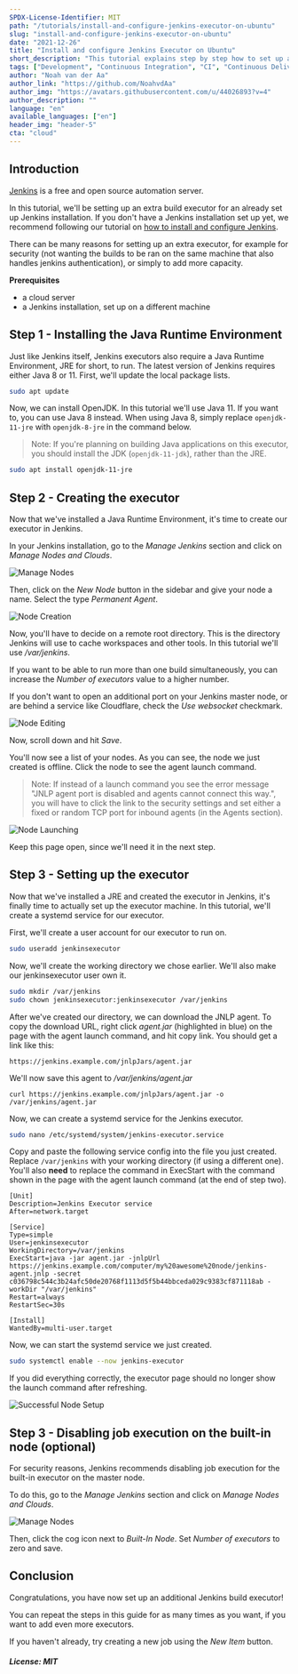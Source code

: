 ```yaml
---
SPDX-License-Identifier: MIT
path: "/tutorials/install-and-configure-jenkins-executor-on-ubuntu"
slug: "install-and-configure-jenkins-executor-on-ubuntu"
date: "2021-12-26"
title: "Install and configure Jenkins Executor on Ubuntu"
short_description: "This tutorial explains step by step how to set up an extra executor for the Jenkins automation platform on Ubuntu."
tags: ["Development", "Continuous Integration", "CI", "Continuous Delivery", "CD", "CI/CD", "Ubuntu", "Executor"]
author: "Noah van der Aa"
author_link: "https://github.com/NoahvdAa"
author_img: "https://avatars.githubusercontent.com/u/44026893?v=4"
author_description: ""
language: "en"
available_languages: ["en"]
header_img: "header-5"
cta: "cloud"
---
```


## Introduction

[Jenkins](https://www.jenkins.io/) is a free and open source automation server.

In this tutorial, we'll be setting up an extra build executor for an already set up Jenkins installation. If you don't have a Jenkins installation set up yet, we recommend following our tutorial on [how to install and configure Jenkins](/tutorials/install-and-configure-jenkins-on-ubuntu).

There can be many reasons for setting up an extra executor, for example for security (not wanting the builds to be ran on the same machine that also handles jenkins authentication), or simply to add more capacity.

**Prerequisites**

- a cloud server
- a Jenkins installation, set up on a different machine

## Step 1 - Installing the Java Runtime Environment

Just like Jenkins itself, Jenkins executors also require a Java Runtime Environment, JRE for short, to run. The latest version of Jenkins requires either Java 8 or 11.
First, we'll update the local package lists.

```bash
sudo apt update
```

Now, we can install OpenJDK. In this tutorial we'll use Java 11. If you want to, you can use Java 8 instead. When using Java 8, simply replace `openjdk-11-jre` with `openjdk-8-jre` in the command below.

> Note: If you're planning on building Java applications on this executor, you should install the JDK (`openjdk-11-jdk`), rather than the JRE.

```bash
sudo apt install openjdk-11-jre
```

## Step 2 - Creating the executor

Now that we've installed a Java Runtime Environment, it's time to create our executor in Jenkins.

In your Jenkins installation, go to the *Manage Jenkins* section and click on *Manage Nodes and Clouds*.

![Manage Nodes](images/manage_nodes.png)

Then, click on the *New Node* button in the sidebar and give your node a name. Select the type *Permanent Agent*.

![Node Creation](images/node_creation.png)

Now, you'll have to decide on a remote root directory. This is the directory Jenkins will use to cache workspaces and other tools. In this tutorial we'll use */var/jenkins*.

If you want to be able to run more than one build simultaneously, you can increase the *Number of executors* value to a higher number.

If you don't want to open an additional port on your Jenkins master node, or are behind a service like Cloudflare, check the *Use websocket* checkmark.

![Node Editing](images/node_editing.png)

Now, scroll down and hit *Save*.

You'll now see a list of your nodes. As you can see, the node we just created is offline. Click the node to see the agent launch command.

> Note: If instead of a launch command you see the error message "JNLP agent port is disabled and agents cannot connect this way.", you will have to click the link to the security settings and set either a fixed or random TCP port for inbound agents (in the Agents section).

![Node Launching](images/node_launching.png)

Keep this page open, since we'll need it in the next step.

## Step 3 - Setting up the executor

Now that we've installed a JRE and created the executor in Jenkins, it's finally time to actually set up the executor machine. In this tutorial, we'll create a systemd service for our executor.

First, we'll create a user account for our executor to run on.

```bash
sudo useradd jenkinsexecutor
```

Now, we'll create the working directory we chose earlier. We'll also make our jenkinsexecutor user own it.

```bash
sudo mkdir /var/jenkins
sudo chown jenkinsexecutor:jenkinsexecutor /var/jenkins
```

After we've created our directory, we can download the JNLP agent. To copy the download URL, right click *agent.jar* (highlighted in blue) on the page with the agent launch command, and hit copy link. You should get a link like this:

```
https://jenkins.example.com/jnlpJars/agent.jar
```

We'll now save this agent to */var/jenkins/agent.jar*

```
curl https://jenkins.example.com/jnlpJars/agent.jar -o /var/jenkins/agent.jar
```

Now, we can create a systemd service for the Jenkins executor.

```bash
sudo nano /etc/systemd/system/jenkins-executor.service
```

Copy and paste the following service config into the file you just created. Replace `/var/jenkins` with your working directory (if using a different one). You'll also **need** to replace the command in ExecStart with the command shown in the page with the agent launch command (at the end of step two).

```
[Unit]
Description=Jenkins Executor service
After=network.target

[Service]
Type=simple
User=jenkinsexecutor
WorkingDirectory=/var/jenkins
ExecStart=java -jar agent.jar -jnlpUrl https://jenkins.example.com/computer/my%20awesome%20node/jenkins-agent.jnlp -secret c036798c544c3b24afc50de20768f1113d5f5b44bbceda029c9383cf871118ab -workDir "/var/jenkins"
Restart=always
RestartSec=30s

[Install]
WantedBy=multi-user.target
```

Now, we can start the systemd service we just created.

```bash
sudo systemctl enable --now jenkins-executor
```

If you did everything correctly, the executor page should no longer show the launch command after refreshing.

![Successful Node Setup](images/node_finished.png)

## Step 3 - Disabling job execution on the built-in node (optional)

For security reasons, Jenkins recommends disabling job execution for the built-in executor on the master node.

To do this, go to the *Manage Jenkins* section and click on *Manage Nodes and Clouds*.

![Manage Nodes](images/manage_nodes.png)

Then, click the cog icon next to *Built-In Node*. Set *Number of executors* to zero and save.

## Conclusion

Congratulations, you have now set up an additional Jenkins build executor!

You can repeat the steps in this guide for as many times as you want, if you want to add even more executors.

If you haven't already, try creating a new job using the *New Item* button.

##### License: MIT

<!--

Contributor's Certificate of Origin

By making a contribution to this project, I certify that:

(a) The contribution was created in whole or in part by me and I have
    the right to submit it under the license indicated in the file; or

(b) The contribution is based upon previous work that, to the best of my
    knowledge, is covered under an appropriate license and I have the
    right under that license to submit that work with modifications,
    whether created in whole or in part by me, under the same license
    (unless I am permitted to submit under a different license), as
    indicated in the file; or

(c) The contribution was provided directly to me by some other person
    who certified (a), (b) or (c) and I have not modified it.

(d) I understand and agree that this project and the contribution are
    public and that a record of the contribution (including all personal
    information I submit with it, including my sign-off) is maintained
    indefinitely and may be redistributed consistent with this project
    or the license(s) involved.

Signed-off-by: Noah van der Aa <ndvdaa@gmail.com>

-->
